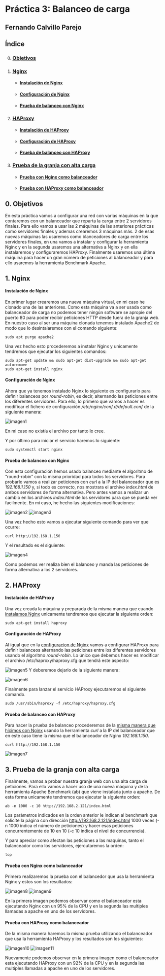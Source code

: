 # Práctica 3: Balanceo de carga
## Fernando Calvillo Parejo

## Índice

0. ### [Objetivos](#0)
1. ### [Nginx](#1)
    + #### [Instalación de Nginx](#11)
    + #### [Configuración de Nginx](#12)
    + #### [Prueba de balanceo con Nginx](#13)
2. ### [HAProxy](#2)
    + #### [Instalación de HAProxy](#21)
    + #### [Configuración de HAProxy](#22)
    + #### [Prueba de balanceo con HAProxy](#23)
3. ### [Prueba de la granja con alta carga](#3)
    + #### [Prueba con Nginx como balanceador](#31)
    + #### [Prueba con HAProxy como balanceador](#32)



<div id='0' />

## 0. Objetivos

En esta práctica vamos a configurar una red con varias máquinas en la que contaremos con un balanceador que reparta la carga entre 2 servidores finales. Para ello vamos a usar las 2 máquinas de las anteriores prácticas como servidores finales y ademas crearemos 3 máquinas más. 2 de esas nuevas máquinas las usaremos como blanceadores de carga entre los servidores finales, en una vamos a instalar y configurar la herramienta Nginx y en la segunda usaremos una alternativa a Nginx y en ella instalaremos y configuraremos HAProxy. Finalmente usaremos una última máquina para hacer un gran número de peticiones al balanceador y para ello usaremos la herramienta Benchmark Apache.

<div id='1' />

## 1. Nginx

<div id='11' />

 #### Instalación de Nginx
 
 En primer lugar crearemos una nueva máquina virtual, en mi caso he clonado una de las anteriores. Como esta máquina va a ser usada como balanceador de carga no podemos tener ningún software se apropie del puerto 80 para poder recibir peticiones HTTP desde fuera de la granja web. En nuestro caso al ser una máquina clonada tenemos instalado Apache2 de modo que lo desintalaremos con el comando siguiente:                        
       
    sudo apt purge apache2
Una vez hecho esto procederemos a instalar Nginx y unicamente tendremos que ejecutar los siguientes comandos:

    sudo apt-get update && sudo apt-get dist-upgrade && sudo apt-get autoremove
    sudo apt-get install nginx

<div id='12' />

 #### Configuración de Nginx
 
 Ahora que ya tenemos instalado Nginx lo siguiente es configurarlo para definir balanceos por *round-robin*, es decir, alternando las peticiones entre los diferentes servidores. Para ello, lo primero que vamos a hacer es modificar el fichero de configuración */etc/nginx/conf.d/default.conf* de la siguiente manera:

![imagen1](https://github.com/FernandoCP/SWAP/blob/master/Práctica3/imagenes/nginxdefaultconf.png)

En mi caso no existía el archivo por tanto lo cree.

Y por último para iniciar el servicio haremos lo siguiente:

    sudo systemctl start nginx

 <div id='13' />
 
 #### Prueba de balanceo con Nginx
 
Con esta configuración hemos usado balanceo mediante el algoritmo de “round-robin” con la misma prioridad para todos los servidores. Para probarlo vamos a realizar peticiones con *curl* a la IP del balanceador que es *192.168.1.150* y, si todo es correcto, nos mostrara el archivo *index.html* de ambos servidores de forma alternativa. 
Pero antes vamos a realizar un cambio en los archivos *index.html* de los servidores para que se pueda ver facilmente. En mi caso, he hecho las siguientes modificaciones: 

![imagen2](https://github.com/FernandoCP/SWAP/blob/master/Práctica3/imagenes/IndexSWAP1.png)
![imagen3](https://github.com/FernandoCP/SWAP/blob/master/Práctica3/imagenes/indexSWAP2.png)

Una vez hecho esto vamos a ejecutar siguiente comando para ver que ocurre:

    curl http://192.168.1.150
Y el resultado es el siguiente:

![imagen4](https://github.com/FernandoCP/SWAP/blob/master/Práctica3/imagenes/BalanceoNGINX.png)

Como podemos ver realiza bien el balanceo y manda las peticiones de forma alternativa a los 2 servidores.
<div id='2' />

## 2. HAProxy

<div id='21' />

 #### Instalación de HAProxy
 
 Una vez creada la máquina y preparada de la misma manera que cuando [instalamos Nginx](#11) unicamente tendremos que ejecutar la siguiente orden:
 
    sudo apt-get install haproxy
 <div id='22' />

 #### Configuración de HAProxy
 Al igual que en la [configuracion de Nginx](#12) vamos a configurar HAProxy para definir balanceos alternando las peticiones entre los diferentes servidores usando el algoritmo *round-robin*.
Lo único que debemos hacer es modificar el archivo /etc/haproxy/haproxy.cfg que tendrá este aspecto:

![imagen5](https://github.com/FernandoCP/SWAP/blob/master/Práctica3/imagenes/HaproxyConfOLD.png)
Y deberemos dejarlo de la siguiente manera:

![imagen6](https://github.com/FernandoCP/SWAP/blob/master/Práctica3/imagenes/HPconfNEW.png)

Finalmente para lanzar el servicio HAProxy ejecutaremos el siguiente comando.

    sudo /usr/sbin/haproxy -f /etc/haproxy/haproxy.cfg
 <div id='23' />
 
 #### Prueba de balanceo con HAProxy

 Para hacer la prueba de balanceo procederemos de la [misma manera que hicimos con Nginx](#13) usando la herramienta *curl* a la IP del balanceador que en este caso tiene la misma que el balanceador de Nginx *192.168.1.150*.
 
    curl http://192.168.1.150
 
![imagen7](https://github.com/FernandoCP/SWAP/blob/master/Práctica3/imagenes/BalanceoHP.png)
<div id='3' />

## 3. Prueba de la granja con alta carga

 Finalmente, vamos a probar nuestra granja web con una alta carga de peticiones. Para ello vamos a hacer uso de una nueva máquina y de la herramienta Apache Benchmark (ab) que viene instalada junto a apache. De esta forma unicamente tendremos que ejecutar la siguiente orden:

    ab -n 1000 -c 10 http://192.168.2.121/index.html
Los parámetros indicados en la orden anterior le indican al benchmark que solicite la página con dirección http://192.168.2.121/index.html 1000 veces (-n 1000 indica el número de peticiones) y hacer esas peticiones concurrentemente de 10 en 10 (-c 10 indica el nivel de concurrencia).

Y para apreciar como afectan las peticiones a las maquinas, tanto el balanceador como los servidores, ejercutaremos la orden: 

    top
 <div id='31' />
 
 #### Prueba con Nginx como balanceador
 
  Primero realizaremos la prueba con el balancedor que usa la herramienta Nginx y estos son los resultados:
 
 ![imagen8](https://github.com/FernandoCP/SWAP/blob/master/Práctica3/imagenes/nginxBenchmark.png)
 ![imagen9](https://github.com/FernandoCP/SWAP/blob/master/Práctica3/imagenes/nginxbenchmark2.png)
 
 En la primera imagen podemos observar como el balanceador esta ejecutando Nginx con un 95% de la CPU y en la segunda las multiples llamadas a apache en uno de los servidores.
  <div id='32' />
 
 #### Prueba con HAProxy como balanceador
 
  De la misma manera haremos la misma prueba utilizando el balanceador que usa la herramienta HAProxy y los resultados son los siguientes:
  
 ![imagen10](https://github.com/FernandoCP/SWAP/blob/master/Práctica3/imagenes/BenchmarkHP.png)
 ![imagen11](https://github.com/FernandoCP/SWAP/blob/master/Práctica3/imagenes/benchSWAP2.png)
  
  Nuevamente podemos observar en la primera imagen como el balanceador esta ejecutando HAProxy con un 92% de la CPU y en la segunda las multiples llamadas a apache en uno de los servidores.
  
  
  
  
